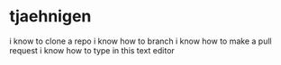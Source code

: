 # tjaehnigen
i know to clone a repo
i know how to branch
i know how to make a pull request
i know how to type in this text editor
